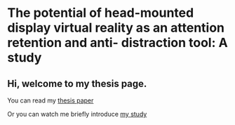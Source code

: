 # The potential of head-mounted display virtual reality as an attention retention and anti- distraction tool: A study

## Hi, welcome to my thesis page.

You can read my [thesis paper](/Sixiong(Simon)Sheng_Thesis.pdf)

Or you can watch me briefly introduce [my study](https://youtu.be/6-FEdMdbTy0)
